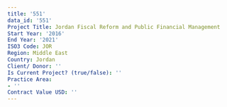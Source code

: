 ```yaml
---
title: '551'
data_id: '551'
Project Title: Jordan Fiscal Reform and Public Financial Management
Start Year: '2016'
End Year: '2021'
ISO3 Code: JOR
Region: Middle East
Country: Jordan
Client/ Donor: ''
Is Current Project? (true/false): ''
Practice Area:
- ''
Contract Value USD: ''
---
```


